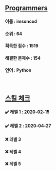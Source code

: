 ## [Programmers](https://programmers.co.kr/learn/challenges)
#### 이름 : imsoncod
#### 순위 : 64
#### 흭득한 점수 : 1519
#### 해결한 문제수 : 154
#### 언어 : Python

<br>

## [스킬 체크](https://programmers.co.kr/skill_checks)
#### ✔️ 레벨 1 : 2020-02-15
#### ✔️ 레벨 2 : 2020-04-27
#### ❌ 레벨 3
#### ❌ 레벨 4
#### ❌ 레벨 5
